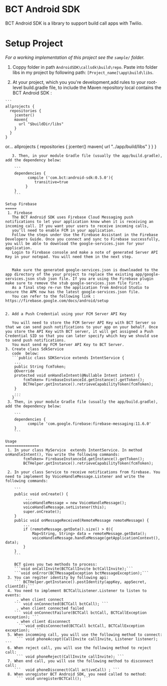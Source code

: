 BCT Android SDK
==========================

BCT Android SDK is a library to support build call apps with Twilio.


Setup Project
=====

*For a working implementation of this project see the `sample/` folder.*

   1. Coppy folder in path `AndroidSDK\callsdk\build\repo`. Paste into folder libs in my project by following path: `[Project_name]\app\build\libs`.
  
   2. At your project, which you you're development,add rules to your root-level build.gradle file,
    to include the Maven repository local contains the BCT Android SDK :
	
	```
    allprojects {
	  repositories {
		jcenter()
	    maven{
		  url "$buildDir/libs"
	    }
	  }
    }
 or...
allprojects {
	  repositories {
		jcenter()
		maven{
		  url "../app/build/libs"
		}
	  }
    }
```
   3. Then, in your module Gradle file (usually the app/build.gradle), add the dependency below:
  
	```
    dependencies {
          compile ('com.bct:android-sdk:0.5.0'){
             transitive=true
         }
    }
	```
	
Setup Firebase
=====
 1. Firebase 
   The BCT Android SDK uses Firebase Cloud Messaging push notifications to let your application know when it is receiving an incoming call. If you want your users to receive incoming calls,
   you’ll need to enable FCM in your application.
   Follow the steps under Use the Firebase Assistant in the Firebase Developers Guide. Once you connect and sync to Firebase successfully, you will be able to download the google-services.json for your application.
   Login to Firebase console and make a note of generated Server API Key in your notepad. You will need them in the next step.
   
   
   Make sure the generated google-services.json is downloaded to the app directory of the your project to replace the existing app/google-services.json stub json file. If you are using the Firebase plugin make sure to remove the stub google-services.json file first.
   As a final step re-run the application from Android Studio to ensure the APK now has the latest google-services.json file.
   You can refer to the following link : https://firebase.google.com/docs/android/setup 
   
   
2. Add a Push Credential using your FCM Server API Key

   You will need to store the FCM Server API Key with BCT Server so that we can send push notifications to your app on your behalf. Once you store the API Key with BCT server, it will get assigned a Push Credential SID so that you can later specify which key we should use to send push notifications.
   You must send my FCM Server API Key to BCT Server.   
3. Create class SdkService 
   code  below:
   ```public class SDKService extends IntentService {
    ...
    public String fcmToken;
    @Override
    protected void onHandleIntent(@Nullable Intent intent) {
        fcmToken= FirebaseInstanceId.getInstance().getToken();
        BCTHelper.getInstance().retrieveCapabilityToken(fcmToken);
    }
    ...
   }```
 3. Then, in your module Gradle file (usually the app/build.gradle), add the dependency below:

	```
    dependencies {
          compile 'com.google.firebase:firebase-messaging:11.6.0'
    }
	```
	
Usage
===============
 1. In your class MyService  extends IntentService. In method onHandleIntent(), You write the following commands:
        fcmToken= FirebaseInstanceId.getInstance().getToken();
        BCTHelper.getInstance().retrieveCapabilityToken(fcmToken);
  
 2. In your class Service to receive notifications from firebase. You need to implement by VoiceHandleMessage.Listener and write the following commands:
 
	```
    public void onCreate() {
	     ...
        voiceHandleMessage = new VoiceHandleMessage();
        voiceHandleMessage.setListener(this);
        super.onCreate();
    }
    public void onMessageReceived(RemoteMessage remoteMessage) {
        ...
        if (remoteMessage.getData().size() > 0){
            Map<String, String> data = remoteMessage.getData();
            voiceHandleMessage.handleMessage(getApplicationContext(), data);
        }
    }
	```
	
	BCT gives you two methods to process: 
	```void onCallInvite(BCTCallInvite bctCallInvite);```
	```void onError(BCTMessageException bctMessageException);```
 3. You can regiter identity by following api: 
    ``` BCTHelper.getInstance().postIdentity(appKey, appSecret, clientId);```
 4. You need to implement BCTCallListener.Listener to listen to events:
     . when client connect
	``` void onConnected(BCTCall bctCall); ```
	 . when client connected failed
	``` void onConnectFailure(BCTCall bctCall, BCTCallException exception); ```
	 . when client disconnect
      ```void onDisConnected(BCTCall bctCall, BCTCallException exception);  ```
 5. When incomming call, you will use the following method to connect:
     ``` void phoneAccept(CallInvite callInvite, Listener listener); ```
 6. When reject call, you will use the following method to reject call:
     ``` void phoneReject(CallInvite callInvite); ```
 7. When end call, you will use the following method to disconnect call:
    ```  void phoneDisconect(Call activeCall) ; ```
 8. When unregister BCT Android SDK, you need called to method:
     ``` void unregisterBCTCall(); ```
